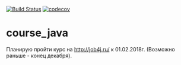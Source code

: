 [![Build Status](https://travis-ci.org/Frechman/course_java.svg?branch=master)](https://travis-ci.org/Frechman/course_java)
[![codecov](https://codecov.io/gh/Frechman/course_java/branch/master/graph/badge.svg)](https://codecov.io/gh/Frechman/course_java)
# course_java 

Планирую пройти курс на  http://job4j.ru/ к 01.02.2018г. 
(Возможно раньше - конец декабря).